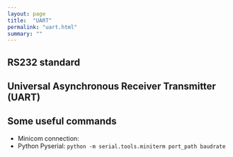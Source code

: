 ```yaml
---
layout: page
title:  "UART"
permalink: "uart.html"
summary: ""
---
```


## RS232 standard

## Universal Asynchronous Receiver Transmitter (UART)


## Some useful commands
* Minicom connection:
* Python Pyserial: `python -m serial.tools.miniterm port_path baudrate`
